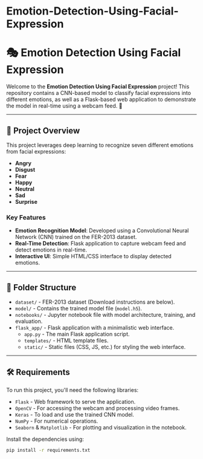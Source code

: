 # Emotion-Detection-Using-Facial-Expression

# 🎭 Emotion Detection Using Facial Expression

Welcome to the **Emotion Detection Using Facial Expression** project! This repository contains a CNN-based model to classify facial expressions into different emotions, as well as a Flask-based web application to demonstrate the model in real-time using a webcam feed. 📸

---

## 📑 Project Overview

This project leverages deep learning to recognize seven different emotions from facial expressions:
- **Angry**
- **Disgust**
- **Fear**
- **Happy**
- **Neutral**
- **Sad**
- **Surprise**

### Key Features
- **Emotion Recognition Model**: Developed using a Convolutional Neural Network (CNN) trained on the FER-2013 dataset.
- **Real-Time Detection**: Flask application to capture webcam feed and detect emotions in real-time.
- **Interactive UI**: Simple HTML/CSS interface to display detected emotions.

---

## 📁 Folder Structure

- `dataset/` - FER-2013 dataset (Download instructions are below).
- `model/` - Contains the trained model file (`model.h5`).
- `notebooks/` - Jupyter notebook file with model architecture, training, and evaluation.
- `flask_app/` - Flask application with a minimalistic web interface.
    - `app.py` - The main Flask application script.
    - `templates/` - HTML template files.
    - `static/` - Static files (CSS, JS, etc.) for styling the web interface.

---

## 🛠️ Requirements

To run this project, you'll need the following libraries:

- `Flask` - Web framework to serve the application.
- `OpenCV` - For accessing the webcam and processing video frames.
- `Keras` - To load and use the trained CNN model.
- `NumPy` - For numerical operations.
- `Seaborn` & `Matplotlib` - For plotting and visualization in the notebook.
  
Install the dependencies using:

```bash
pip install -r requirements.txt
